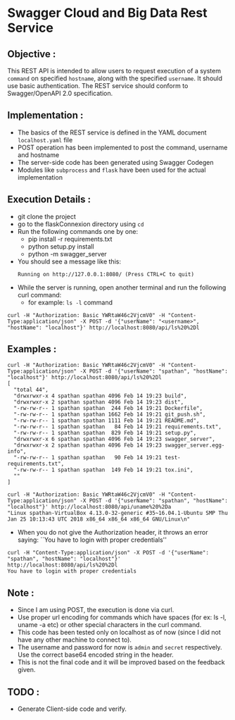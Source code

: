 # Swagger Cloud and Big Data Rest Service

## Objective :

This REST API is intended to allow users to request execution of a system `command` on specified `hostname`, along with the 
specified `username`. 
It should use basic authentication.
The REST service should conform to Swagger/OpenAPI 2.0 specification. 

## Implementation :
* The basics of the REST service is defined in the YAML document `localhost.yaml` file
* POST operation has been implemented to post the command, username and hostname
* The server-side code has been generated using Swagger Codegen
* Modules like `subprocess` and `flask` have been used for the actual implementation

## Execution Details :
* git clone the project
* go to the flaskConnexion directory using `cd`
* Run the following commands one by one:
  * pip install -r requirements.txt
  * python setup.py install
  * python -m swagger_server
* You should see a message like this:
  ``` 
  Running on http://127.0.0.1:8080/ (Press CTRL+C to quit)
  ```
* While the server is running, open another terminal and run the following curl command: 
    * for example: `ls -l` command
```
curl -H "Authorization: Basic YWRtaW46c2VjcmV0" -H "Content-Type:application/json" -X POST -d '{"userName": "<username>", "hostName": "localhost"}' http://localhost:8080/api/ls%20%2Dl
```

## Examples :
```
curl -H "Authorization: Basic YWRtaW46c2VjcmV0" -H "Content-Type:application/json" -X POST -d '{"userName": "spathan", "hostName": "localhost"}' http://localhost:8080/api/ls%20%2Dl
[
  "total 44",
  "drwxrwxr-x 4 spathan spathan 4096 Feb 14 19:23 build",
  "drwxrwxr-x 2 spathan spathan 4096 Feb 14 19:23 dist",
  "-rw-rw-r-- 1 spathan spathan  244 Feb 14 19:21 Dockerfile",
  "-rw-rw-r-- 1 spathan spathan 1662 Feb 14 19:21 git_push.sh",
  "-rw-rw-r-- 1 spathan spathan 1111 Feb 14 19:21 README.md",
  "-rw-rw-r-- 1 spathan spathan   84 Feb 14 19:21 requirements.txt",
  "-rw-rw-r-- 1 spathan spathan  829 Feb 14 19:21 setup.py",
  "drwxrwxr-x 6 spathan spathan 4096 Feb 14 19:23 swagger_server",
  "drwxrwxr-x 2 spathan spathan 4096 Feb 14 19:23 swagger_server.egg-info",
  "-rw-rw-r-- 1 spathan spathan   90 Feb 14 19:21 test-requirements.txt",
  "-rw-rw-r-- 1 spathan spathan  149 Feb 14 19:21 tox.ini",
  ""
]
```

```
curl -H "Authorization: Basic YWRtaW46c2VjcmV0" -H "Content-Type:application/json" -X POST -d '{"userName": "spathan", "hostName": "localhost"}' http://localhost:8080/api/uname%20%2Da
"Linux spathan-VirtualBox 4.13.0-32-generic #35~16.04.1-Ubuntu SMP Thu Jan 25 10:13:43 UTC 2018 x86_64 x86_64 x86_64 GNU/Linux\n"
```

* When you do not give the Authorization header, it throws an error saying: ``You have to login with proper credentials''
```
curl -H "Content-Type:application/json" -X POST -d '{"userName": "spathan", "hostName": "localhost"}' http://localhost:8080/api/ls%20%2Dl
You have to login with proper credentials
```

## Note :
* Since I am using POST, the execution is done via curl.
* Use proper url encoding for commands which have spaces \(for ex: ls -l, uname -a etc\) or other special characters in the curl command.
* This code has been tested only on localhost as of now \(since I did not have any other machine to connect to\).
* The username and password for now is `admin` and `secret` respectively. Use the correct base64 encoded string in the header.
* This is not the final code and it will be improved based on the feedback given.

## TODO :
* Generate Client-side code and verify.
